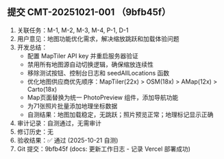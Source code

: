 ## 提交 CMT-20251021-001 （9bfb45f）
1. 关联任务：M-1, M-2, M-3, M-4, P-1, D-1
2. 用户意见：地图功能优化需求，解决缩放跳跃和加载体验问题
3. 开发总结：
   - 配置 MapTiler API key 并重启服务器验证
   - 禁用所有地图源自动切换逻辑，确保缩放连续性
   - 移除测试按钮、控制台日志和 seedAllLocations 函数
   - 优化地图供应商优先顺序：MapTiler(22x) > OSM(18x) > AMap(12x) > Carto(18x)
   - Map页面替换为统一 PhotoPreview 组件，添加导航功能
   - 为71张照片批量添加地理坐标数据
   - 自测结果：地图加载稳定，无跳跃；照片预览正常；地理标记显示正确
4. 审计记录：自测通过，无需审计
5. 修订历史：无
6. 验收结果：✅ 通过 (2025-10-21 自测)
7. Git 提交：9bfb45f (docs: 更新工作日志 - 记录 Vercel 部署成功)
